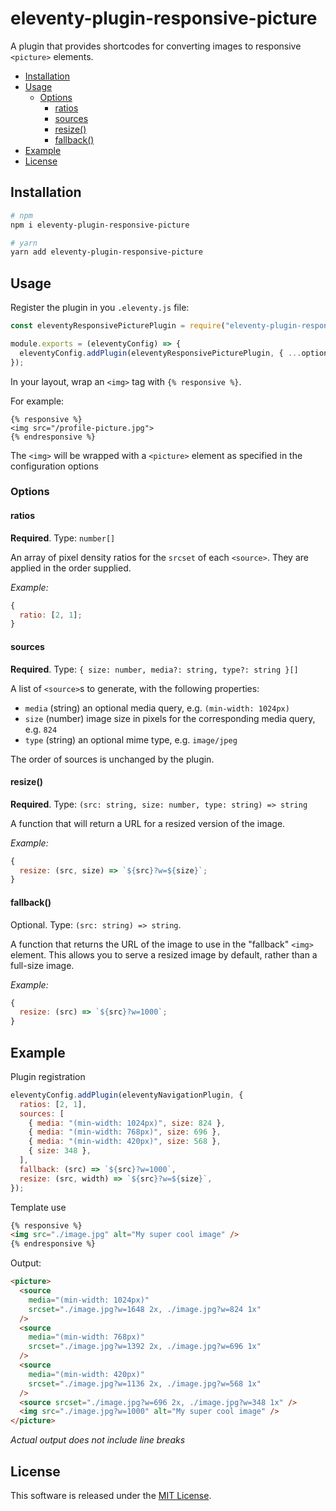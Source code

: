 <h1>eleventy-plugin-responsive-picture</h1>

A plugin that provides shortcodes for converting images to responsive `<picture>` elements.

- [Installation](#installation)
- [Usage](#usage)
  - [Options](#options)
    - [ratios](#ratios)
    - [sources](#sources)
    - [resize()](#resize)
    - [fallback()](#fallback)
- [Example](#example)
- [License](#license)

## Installation

```sh
# npm
npm i eleventy-plugin-responsive-picture

# yarn
yarn add eleventy-plugin-responsive-picture
```

## Usage

Register the plugin in you `.eleventy.js` file:

```js
const eleventyResponsivePicturePlugin = require("eleventy-plugin-responsive-picture");

module.exports = (eleventyConfig) => {
  eleventyConfig.addPlugin(eleventyResponsivePicturePlugin, { ...options });
});
```

In your layout, wrap an `<img>` tag with `{% responsive %}`.

For example:

```nunjucks
{% responsive %}
<img src="/profile-picture.jpg">
{% endresponsive %}
```

The `<img>` will be wrapped with a `<picture>` element as specified in the configuration options

### Options

#### ratios

**Required**. Type: `number[]`

An array of pixel density ratios for the `srcset` of each `<source>`. They are applied in the order supplied.

_Example:_

```javascript
{
  ratio: [2, 1];
}
```

#### sources

**Required**. Type: `{ size: number, media?: string, type?: string }[]`

A list of `<source>`s to generate, with the following properties:

- `media` (string) an optional media query, e.g. `(min-width: 1024px)`
- `size` (number) image size in pixels for the corresponding media query, e.g. `824`
- `type` (string) an optional mime type, e.g. `image/jpeg`

The order of sources is unchanged by the plugin.

#### resize()

**Required**. Type: `(src: string, size: number, type: string) => string`

A function that will return a URL for a resized version of the image.

_Example:_

```javascript
{
  resize: (src, size) => `${src}?w=${size}`;
}
```

#### fallback()

Optional. Type: `(src: string) => string`.

A function that returns the URL of the image to use in the "fallback" `<img>` element. This allows you to serve a resized image by default, rather than a full-size image.

_Example:_

```javascript
{
  resize: (src) => `${src}?w=1000`;
}
```

## Example

Plugin registration

```javascript
eleventyConfig.addPlugin(eleventyNavigationPlugin, {
  ratios: [2, 1],
  sources: [
    { media: "(min-width: 1024px)", size: 824 },
    { media: "(min-width: 768px)", size: 696 },
    { media: "(min-width: 420px)", size: 568 },
    { size: 348 },
  ],
  fallback: (src) => `${src}?w=1000`,
  resize: (src, width) => `${src}?w=${size}`,
});
```

Template use

```html
{% responsive %}
<img src="./image.jpg" alt="My super cool image" />
{% endresponsive %}
```

Output:

```html
<picture>
  <source
    media="(min-width: 1024px)"
    srcset="./image.jpg?w=1648 2x, ./image.jpg?w=824 1x"
  />
  <source
    media="(min-width: 768px)"
    srcset="./image.jpg?w=1392 2x, ./image.jpg?w=696 1x"
  />
  <source
    media="(min-width: 420px)"
    srcset="./image.jpg?w=1136 2x, ./image.jpg?w=568 1x"
  />
  <source srcset="./image.jpg?w=696 2x, ./image.jpg?w=348 1x" />
  <img src="./image.jpg?w=1000" alt="My super cool image" />
</picture>
```

_Actual output does not include line breaks_

## License

This software is released under the [MIT License](./LICENSE).
